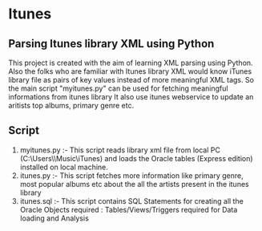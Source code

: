 # Itunes
## Parsing Itunes library XML using Python
This project is created with the aim of learning XML parsing using Python. Also the folks who are familiar with Itunes library XML would know iTunes library file as pairs of key values instead of more meaningful XML tags. So the main script "myitunes.py" can be used for fetching meaningful informations from itunes library
It also use itunes webservice to update an aritists top albums, primary genre etc.

## Script
1. myitunes.py :- This script reads library xml file from local PC (C:\\Users\\<User>\\Music\\iTunes) and loads the Oracle tables (Express edition) installed on local machine.
2. itunes.py :- This script fetches more information like primary genre, most popular albums etc about the all the artists  present in the itunes library 
3. itunes.sql :- This script contains SQL Statements for creating all the Oracle Objects required : Tables/Views/Triggers required for Data loading and Analysis
